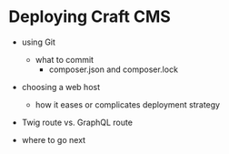 # Deploying Craft CMS

- using Git

  - what to commit
    - composer.json and composer.lock

- choosing a web host
  - how it eases or complicates deployment strategy

* Twig route vs. GraphQL route

* where to go next
